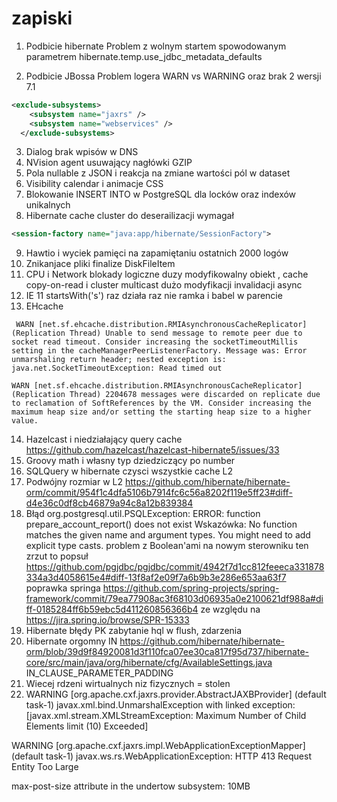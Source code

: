 # zapiski

1. Podbicie hibernate
  Problem z wolnym startem spowodowanym parametrem hibernate.temp.use_jdbc_metadata_defaults
  
2. Podbicie JBossa
  Problem logera WARN vs WARNING oraz brak 2 wersji 7.1 
  ```xml
  <exclude-subsystems>
      <subsystem name="jaxrs" />
      <subsystem name="webservices" />
    </exclude-subsystems>
```
3. Dialog brak wpisów w DNS
4. NVision agent usuwający nagłówki GZIP
5. Pola nullable z JSON i reakcja na zmiane wartości pól w dataset
6. Visibility calendar i animacje CSS
7. Blokowanie INSERT INTO w PostgreSQL dla locków oraz indexów unikalnych
8. Hibernate cache cluster do deserailizacji wymagał  

```xml
<session-factory name="java:app/hibernate/SessionFactory">
```
9. Hawtio i wyciek pamięci na zapamiętaniu ostatnich 2000 logów
10. Znikanjace pliki finalize DiskFileItem
11. CPU i Network blokady logiczne duzy modyfikowalny obiekt , cache copy-on-read i cluster multicast dużo modyfikacji invalidacji async
12. IE 11 startsWith('s') raz działa raz nie ramka i babel w parencie
13. EHcache
```
 WARN [net.sf.ehcache.distribution.RMIAsynchronousCacheReplicator] (Replication Thread) Unable to send message to remote peer due to socket read timeout. Consider increasing the socketTimeoutMillis setting in the cacheManagerPeerListenerFactory. Message was: Error unmarshaling return header; nested exception is:
java.net.SocketTimeoutException: Read timed out

WARN [net.sf.ehcache.distribution.RMIAsynchronousCacheReplicator] (Replication Thread) 2204678 messages were discarded on replicate due to reclamation of SoftReferences by the VM. Consider increasing the maximum heap size and/or setting the starting heap size to a higher value.

```
14. Hazelcast i niedziałający query cache https://github.com/hazelcast/hazelcast-hibernate5/issues/33
15. Groovy math i własny typ dziedziczący po number
16. SQLQuery w hibernate czysci wszystkie cache L2
17. Podwójny rozmiar w L2 https://github.com/hibernate/hibernate-orm/commit/954f1c4dfa5106b7914fc6c56a8202f119e5ff23#diff-d4e36c0df8cb46879a94c8a12b839384
18. Błąd
org.postgresql.util.PSQLException: ERROR: function prepare_account_report() does not exist
  Wskazówka: No function matches the given name and argument types. You might need to add explicit type casts.
problem z Boolean'ami na nowym sterowniku ten zrzut to popsuł 
https://github.com/pgjdbc/pgjdbc/commit/4942f7d1cc812feeeca331878334a3d4058615e4#diff-13f8af2e09f7a6b9b3e286e653aa63f7
poprawka springa https://github.com/spring-projects/spring-framework/commit/79ea77908ac3f68103d06935a0e2100621df988a#diff-0185284ff6b59ebc5d411260856366b4 ze względu na https://jira.spring.io/browse/SPR-15333
19. Hibernate błędy PK zabytanie hql w flush, zdarzenia
20. Hibernate orgomny IN https://github.com/hibernate/hibernate-orm/blob/39d9f84920081d3f110fca07ee30ca817f95d737/hibernate-core/src/main/java/org/hibernate/cfg/AvailableSettings.java IN_CLAUSE_PARAMETER_PADDING
21. Wiecej rdzeni wirtualnych niz fizycznych = stolen
22. WARNING [org.apache.cxf.jaxrs.provider.AbstractJAXBProvider] (default task-1) javax.xml.bind.UnmarshalException
  with linked exception:
[javax.xml.stream.XMLStreamException: Maximum Number of Child Elements limit (10) Exceeded]

WARNING [org.apache.cxf.jaxrs.impl.WebApplicationExceptionMapper] (default task-1) javax.ws.rs.WebApplicationException: HTTP 413 Request Entity Too Large

max-post-size attribute in the undertow subsystem: 10MB



